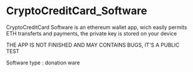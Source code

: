 # CryptoCreditCard_Software

CryptoCreditCard Software is an ethereum wallet app, wich easily permits ETH transferts and payments, the private key is stored on your device 

THE APP IS NOT FINISHED AND MAY CONTAINS BUGS, IT'S A PUBLIC TEST 

Software type : donation ware
